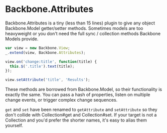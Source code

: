 Backbone.Attributes
===================

Backbone.Attributes is a tiny (less than 15 lines) plugin to give any object
Backbone.Model getter/setter methods. Sometimes models are too heavyweight or
you don't need the full sync / collection methods Backbone Models provide.

```javascript
var view = new Backbone.View;
_.extend(view, Backbone.Attributes);

view.on('change:title', function(title) {
  this.$('.title').text(title);
});

view.setAttribute('title', 'Results');
```

These methods are borrowed from Backbone.Model, so their functionality is
exactly the same. You can pass a hash of properties, listen on multiple
change events, or trigger complex change sequences.

`get` and `set` have been renamed to `getAttribute` and `setAttribute`
so they don't collide with Collection#get and Collection#set. If your
target is not a Collection and you'd prefer the shorter names, it's
easy to alias them yourself.
